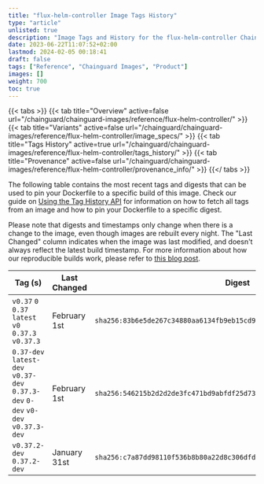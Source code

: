 ```yaml
---
title: "flux-helm-controller Image Tags History"
type: "article"
unlisted: true
description: "Image Tags and History for the flux-helm-controller Chainguard Image"
date: 2023-06-22T11:07:52+02:00
lastmod: 2024-02-05 00:18:41
draft: false
tags: ["Reference", "Chainguard Images", "Product"]
images: []
weight: 700
toc: true
---
```


{{< tabs >}}
{{< tab title="Overview" active=false url="/chainguard/chainguard-images/reference/flux-helm-controller/" >}}
{{< tab title="Variants" active=false url="/chainguard/chainguard-images/reference/flux-helm-controller/image_specs/" >}}
{{< tab title="Tags History" active=true url="/chainguard/chainguard-images/reference/flux-helm-controller/tags_history/" >}}
{{< tab title="Provenance" active=false url="/chainguard/chainguard-images/reference/flux-helm-controller/provenance_info/" >}}
{{</ tabs >}}

The following table contains the most recent tags and digests that can be used to pin your Dockerfile to a specific build of this image. Check our guide on [Using the Tag History API](/chainguard/chainguard-images/using-the-tag-history-api/) for information on how to fetch all tags from an image and how to pin your Dockerfile to a specific digest.

Please note that digests and timestamps only change when there is a change to the image, even though images are rebuilt every night. The "Last Changed" column indicates when the image was last modified, and doesn't always reflect the latest build timestamp. For more information about how our reproducible builds work, please refer to [this blog post](https://www.chainguard.dev/unchained/reproducing-chainguards-reproducible-image-builds).

| Tag (s)                                                                          | Last Changed | Digest                                                                    |
|----------------------------------------------------------------------------------|--------------|---------------------------------------------------------------------------|
|  `v0.37` `0` `0.37` `latest` `v0` `0.37.3` `v0.37.3`                             | February 1st | `sha256:83b6e5de267c34880aa6134fb9eb15cd9343b5fd76ee503074ce6e88b6683597` |
|  `0.37-dev` `latest-dev` `v0.37-dev` `0.37.3-dev` `0-dev` `v0-dev` `v0.37.3-dev` | February 1st | `sha256:546215b2d2d2de3fc471bd9abfdf25d7371b813c32c55bb5948d9cfdc09ac858` |
|  `v0.37.2-dev` `0.37.2-dev`                                                      | January 31st | `sha256:c7a87dd98110f536b8b80a22d8c306dfd9839b07faf7420712337dde064597e5` |

